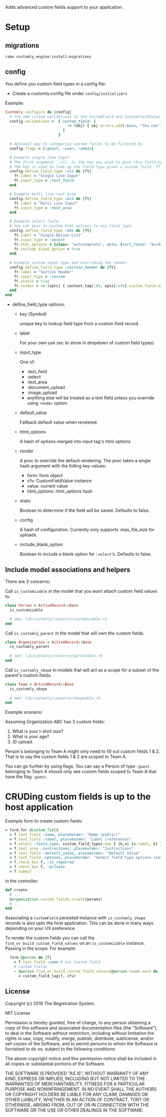Adds advanced custom fields support to your application. 

# Setup

## migrations

`rake customly_engine:install:migrations`

## config

You define you custom field types in a config file:

- Create a customly.config file under `config/initializers`

Example:

````ruby
Customly.configure do |config|
  # You add custom validations to the CustomField and CustomFieldValue models.
  config.validations =  { custom_field: [
                            -> (obj) { obj.errors.add(:base, "You can't edit a custom field that is in use") if obj.custom_field_values.count > 1 }
                          ]
                        }

  # Optional way to categorize custom fields to be filtered by.
  config.flags = [:guest, :user, :admin]

  # Example single line input. 
  # The first argument `:sli` is the key you wish to give this field_type which will be stored on the custom field record.
  # The key is used to look up the field type given a custom field. If you change the key you will need to change it in the `field_type` column on all custom field records.
  config.define_field_type :sli do |ft|
    ft.label = "Single Line Input"
    ft.input_type = :text_field
  end

  # Example mutli line text area
  config.define_field_type :mli do |ft|
    ft.label = "Multi Line Input"
    ft.input_type = :text_area
  end

  # Example select field.
  # You can pass in custom html options to any field type.
  config.define_field_type :ddl do |ft|
    ft.label = "Single Option List"
    ft.input_type = :select
    ft.html_options = {class: "autocomplete", data: {sort_field: "$order"}}
    ft.include_blank_option = true
  end
  
  # Example custom input type and overriding the render.
  config.define_field_type :section_header do |ft|
    ft.label = "Section Header"
    ft.input_type = :custom
    ft.static = true
    ft.render = -> (opts) { content_tag(:h3, opts[:cfv].custom_field.name) }
  end
end
````

- define_field_type options:
  - key (Symbol)
  
    unique key to lookup field type from a custom field record.  
  - label
  
    For your own use (ex: to show in dropdown of custom field types)
  - input_type

    One of:
    - :text_field
    - :select
    - :text_area
    - :document_upload
    - :image_upload
    - anything else will be treated as a text field unless you override using `render` option.

  - default_value
  
    Fallback default value when rendered.
    
  - html_options
  
    A hash of options merged into input tag's html options

  - render

    A proc to override the default rendering. The proc takes a single hash argument with the folling key-values:
    - form: form object
    - cfv: CustomFieldValue instance
    - value: current value
    - html_options: html_options hash

  - static
  
    Boolean to determine if the field will be saved. Defaults to false.
    
  - config
  
    A hash of configuration. Currently only supports :max_file_size for uploads.
    
  - include_blank_option
  
    Boolean to include a blank option for `:select`'s. Defaults to false.

## Include model associations and helpers

There are 3 concerns:

Call `is_customizable` in the model that you want attach custom field values to.

````ruby
class Person < ActiveRecord::Base
  is_customizable

  # see: lib/customly/concerns/customizable.rb
end
````

Call `is_customly_parent` in the model that will own the custom fields.

````ruby
class Organization < ActiveRecord::Base
  is_customly_parent
  
  # see: lib/customly/concerns/parentable.rb
end
````

Call `is_customly_skope` in models that will act as a scope for a subset of the parent's custom fields.

````ruby
class Team < ActiveRecord::Base
  is_customly_skope
  
  # see: lib/customly/concerns/skopeable.rb
end
````

Example scenario:

Assuming Organization ABC has 3 custom fields:
1) What is your t-shirt size?
2) What is your age?
3) ID upload.

Person's belonging to Team A might only need to fill out custom fields 1 & 2. 
That is to say the custom fields 1 & 2 are scoped to Team A. 

You can go further by using flags. You can say a Person of type `:guest` belonging to Team A 
should only see custom fields scoped to Team A that have the flag `:guest`.

# CRUDing custom fields is up to the host application

Example form to create custom fields:

````ruby
= form_for @custom_field
  = f.text_field :name, placeholder: "Name (public)"
  = f.text_field :label, placeholder: "Label (reference)"
  = f.select :field_type, custom_field_types.map { |k,v| [v.label, k] }, {}
  = f.text_area :instructions, placeholder: "Instructions"
  = f.text_field :default_value, placeholder: "Default Value"
  = f.text_field :options, placeholder: "Select field type options (comma seperated)"
  = f.check_box f, :is_required
  = f.check_box f, :private
  = f.submit
````

in the controller:

````ruby
def create
  # ...
  @organization.custom_fields.create(params)
  # ...
end
````

Associating a `CustomField` persisted instance with `is_customly_skope` records is also upto the host application. 
This can be done in many ways depending on your UX preference.

To render the custom fields you can call the `find_or_build_custom_field_values` on an `is_customizable` instance. Passing in the scope.
For example:

  ````ruby
    form @person do |f|
      = f.text_field :name # not custom field
      # custom fields
      - @person.find_or_build_custom_field_values(@person.team).each do |cfv|
        = custom_field_tag(f, cfv)
  ````

## License

Copyright (c) 2016 The Registration System.

MIT License

Permission is hereby granted, free of charge, to any person obtaining
a copy of this software and associated documentation files (the
"Software"), to deal in the Software without restriction, including
without limitation the rights to use, copy, modify, merge, publish,
distribute, sublicense, and/or sell copies of the Software, and to
permit persons to whom the Software is furnished to do so, subject to
the following conditions:

The above copyright notice and this permission notice shall be
included in all copies or substantial portions of the Software.

THE SOFTWARE IS PROVIDED "AS IS", WITHOUT WARRANTY OF ANY KIND,
EXPRESS OR IMPLIED, INCLUDING BUT NOT LIMITED TO THE WARRANTIES OF
MERCHANTABILITY, FITNESS FOR A PARTICULAR PURPOSE AND
NONINFRINGEMENT. IN NO EVENT SHALL THE AUTHORS OR COPYRIGHT HOLDERS BE
LIABLE FOR ANY CLAIM, DAMAGES OR OTHER LIABILITY, WHETHER IN AN ACTION
OF CONTRACT, TORT OR OTHERWISE, ARISING FROM, OUT OF OR IN CONNECTION
WITH THE SOFTWARE OR THE USE OR OTHER DEALINGS IN THE SOFTWARE.
